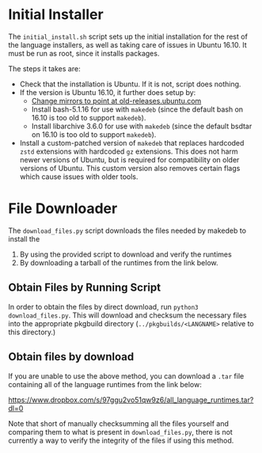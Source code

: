 # Initial Installer

The `initial_install.sh` script sets up the initial installation for the rest
of the language installers, as well as taking care of issues in Ubuntu 16.10.
It must be run as root, since it installs packages.

The steps it takes are:

- Check that the installation is Ubuntu. If it is not, script does nothing.
- If the version is Ubuntu 16.10, it further does setup by:
  - [Change mirrors to point at old-releases.ubuntu.com](https://askubuntu.com/questions/91815/how-to-install-software-or-upgrade-from-an-old-unsupported-release)
  - Install bash-5.1.16 for use with `makedeb` (since the default bash on 16.10
    is too old to support `makedeb`).
  - Install libarchive 3.6.0 for use with `makedeb` (since the default bsdtar
    on 16.10 is too old to support `makedeb`).
- Install a custom-patched version of `makedeb` that replaces hardcoded `zstd`
  extensions with hardcoded `gz` extensions. This does not harm newer versions
  of Ubuntu, but is required for compatibility on older versions of Ubuntu. This
  custom version also removes certain flags which cause issues with older tools.

# File Downloader

The `download_files.py` script downloads the files needed by makedeb to install
the

1. By using the provided script to download and verify the runtimes
2. By downloading a tarball of the runtimes from the link below.

## Obtain Files by Running Script

In order to obtain the files by direct download, run `python3 download_files.py`.
This will download and checksum the necessary files into the appropriate pkgbuild
directory (`../pkgbuilds/<LANGNAME>` relative to this directory.)

## Obtain files by download

If you are unable to use the above method, you can download a `.tar` file
containing all of the language runtimes from the link below:

https://www.dropbox.com/s/97ggu2vo51qw9z6/all_language_runtimes.tar?dl=0

Note that short of manually checksumming all the files yourself and comparing
them to what is present in `download_files.py`, there is not currently a way to
verify the integrity of the files if using this method.
